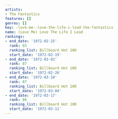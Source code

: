```yaml
---
artists:
- The Fantastics
features: []
genres: []
key: -love-me--love-the-life-i-lead-the-fantastics
name: (Love Me) Love The Life I Lead
rankings:
- end_date: '1972-02-25'
  rank: 93
  ranking_list: Billboard Hot 100
  start_date: '1972-02-19'
- end_date: '1972-03-03'
  rank: 87
  ranking_list: Billboard Hot 100
  start_date: '1972-02-26'
- end_date: '1972-03-10'
  rank: 87
  ranking_list: Billboard Hot 100
  start_date: '1972-03-04'
- end_date: '1972-03-17'
  rank: 86
  ranking_list: Billboard Hot 100
  start_date: '1972-03-11'
---
```


